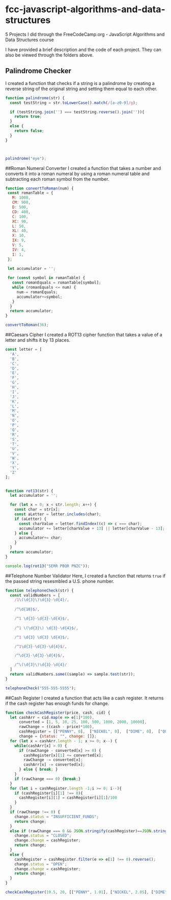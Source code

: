 # fcc-javascript-algorithms-and-data-structures
5 Projects I did through the FreeCodeCamp.org - JavaScript Algorithms and Data Structures course

I have provided a brief description and the code of each project. They can also be viewed through the folders above. 

## Palindrome Checker
I created a function that checks if a string is a palindrome by creating a reverse string of the original string and setting them equal to each other. 
```javascript
function palindrome(str) {
  const testString = str.toLowerCase().match(/[a-z0-9]/g);

  if (testString.join('') === testString.reverse().join('')){
    return true;
  }
  else {
    return false;
  }
}



palindrome("eye");
```

##Roman Numeral Converter
I created a function that takes a number and converts it into a roman numeral by using a roman numeral table and subtracting each roman symbol from the number. 
```javascript
function convertToRoman(num) {
 const romanTable = {
   M: 1000,
   CM: 900,
   D: 500,
   CD: 400,
   C: 100,
   XC: 90,
   L: 50,
   XL: 40,
   X: 10,
   IX: 9,
   V: 5,
   IV: 4,
   I: 1,
 };
 
 let accumulator = '';

 for (const symbol in romanTable) {
   const romanEquals = romanTable[symbol];
   while (romanEquals <= num) {
     num-= romanEquals;
     accumulator+=symbol;
   }
  }
  return accumulator;
}

convertToRoman(36);
```

##Caesars Cipher
I created a ROT13 cipher function that takes a value of a letter and shifts it by 13 places. 
```javascript
const letter = [
  'A',
  'B',
  'C',
  'D',
  'E',
  'F',
  'G',
  'H',
  'I',
  'J',
  'K',
  'L',
  'M',
  'N',
  'O',
  'P',
  'Q',
  'R',
  'S',
  'T',
  'U',
  'V',
  'W',
  'X',
  'Y',
  'Z'                                      
];


function rot13(str) {
  let accumulator = '';

  for (let x = 0; x < str.length; x++) {
    const char = str[x];
    const aLetter = letter.includes(char);
    if (aLetter) {
      const charValue = letter.findIndex((c) => c === char);
      accumulator += letter[charValue + 13] || letter[charValue - 13];
    } else {
      accumulator+= char;
    }
  }
  return accumulator;
}

console.log(rot13("SERR PBQR PNZC"));
```

##Telephone Number Validator
Here, I created a function that returns `true` if the passed string resesmbled a U.S. phone number.
```javascript
function telephoneCheck(str) {
  const validNumbers = [
    /1\(\d{3}\)\d{3}-\d{4}/,
    
    /^\d{10}$/,

    /^1 \d{3}-\d{3}-\d{4}$/,
    
    /^1 \(\d{3}\) \d{3}-\d{4}$/,

    /^1 \d{3} \d{3} \d{4}$/,

    /^1\d{3}-\d{3}-\d{4}$/,

    /^\d{3}-\d{3}-\d{4}$/,

    /^\(\d{3}\)\d{3}-\d{4}/
  ]
  return validNumbers.some((sample) => sample.test(str));
}

telephoneCheck("555-555-5555");
```

##Cash Register
I created a function that acts like a cash register. It returns if the cash register has enough funds for change. 
```javascript
function checkCashRegister(price, cash, cid) {
  let cashArr = cid.map(e => e[1]*100),
      converted = [1, 5, 10, 25, 100, 500, 1000, 2000, 10000],
      rawChange = ((cash - price)*100),
      cashRegister = [["PENNY", 0],  ["NICKEL", 0],  ["DIME", 0],  ["QUARTER", 0],  ["ONE", 0],  ["FIVE", 0],  ["TEN", 0],  ["TWENTY", 0],  ["ONE HUNDRED", 0]],
      change = {status: "", change: []};
  for (let x = cashArr.length - 1; x >= 0; x--) {
    while(cashArr[x] > 0) {
      if (rawChange - converted[x] >= 0) {
        cashRegister[x][1] += converted[x];
        rawChange -= converted[x];
        cashArr[x] -= converted[x];       
      } else { break; }
    }
    if (rawChange === 0) {break;}
  }
  for (let i = cashRegister.length -1;i >= 0; i--){
    if (cashRegister[i][1] !== 0){
      cashRegister[i][1] = cashRegister[i][1]/100
    }
  }
  if (rawChange !== 0) {
    change.status = "INSUFFICIENT_FUNDS";
    return change;
  }
  else if (rawChange === 0 && JSON.stringify(cashRegister)==JSON.stringify(cid)) {    
    change.status = "CLOSED";
    change.change = cashRegister;
    return change;        
  }
  else {  
    cashRegister = cashRegister.filter(e => e[1] !== 0).reverse();  
    change.status = "OPEN";
    change.change = cashRegister;
    return change;
  }
}

checkCashRegister(19.5, 20, [["PENNY", 1.01], ["NICKEL", 2.05], ["DIME", 3.1], ["QUARTER", 4.25], ["ONE", 90], ["FIVE", 55], ["TEN", 20], ["TWENTY", 60], ["ONE HUNDRED", 100]]);
```
